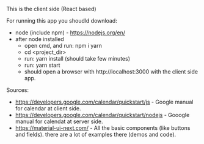 This is the client side (React based)

For running this app you shoudld download:
- node (include npm) - https://nodejs.org/en/
- after node installed
  - open cmd, and run: npm i yarn
  - cd <project_dir>
  - run: yarn install (should take few minutes)
  - run: yarn start
  - should open a browser with http://localhost:3000 with the client side app.
  
Sources:
  - https://developers.google.com/calendar/quickstart/js - Google manual for calendar at client side.
  - https://developers.google.com/calendar/quickstart/nodejs - Gooogle manual for calendat at server side.
  - https://material-ui-next.com/ - All the basic components (like buttons and fields). there are a lot of examples there (demos and code).
